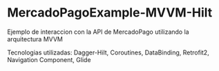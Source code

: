 # MercadoPagoExample-MVVM-Hilt

Ejemplo de interaccion con la API de MercadoPago utilizando la arquitectura MVVM

Tecnologias utilizadas: Dagger-Hilt, Coroutines, DataBinding, Retrofit2, Navigation Component, Glide

